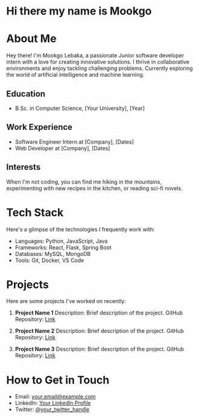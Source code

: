 # Hi there my name is Mookgo

# About Me
Hey there! I'm Mookgo Lebaka, a passionate Junior software developer intern with a love for creating innovative solutions. I thrive in collaborative environments and enjoy tackling challenging problems. Currently exploring the world of artificial intelligence and machine learning.

## Education
- B.Sc. in Computer Science, [Your University], [Year]

## Work Experience
- Software Engineer Intern at [Company], [Dates]
- Web Developer at [Company], [Dates]

## Interests
When I'm not coding, you can find me hiking in the mountains, experimenting with new recipes in the kitchen, or reading sci-fi novels.

# Tech Stack
Here's a glimpse of the technologies I frequently work with:

- Languages: Python, JavaScript, Java
- Frameworks: React, Flask, Spring Boot
- Databases: MySQL, MongoDB
- Tools: Git, Docker, VS Code

# Projects
Here are some projects I've worked on recently:

1. **Project Name 1**
   Description: Brief description of the project.
   GitHub Repository: [Link](https://github.com/username/project1)

2. **Project Name 2**
   Description: Brief description of the project.
   GitHub Repository: [Link](https://github.com/username/project2)

3. **Project Name 3**
   Description: Brief description of the project.
   GitHub Repository: [Link](https://github.com/username/project3)

# How to Get in Touch
- Email: [your.email@example.com](mailto:your.email@example.com)
- LinkedIn: [Your LinkedIn Profile](https://www.linkedin.com/in/your-profile)
- Twitter: [@your_twitter_handle](https://twitter.com/your_twitter_handle)
